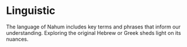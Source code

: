 # Linguistic

The language of Nahum includes key terms and phrases that inform our understanding. Exploring the original Hebrew or Greek sheds light on its nuances.

